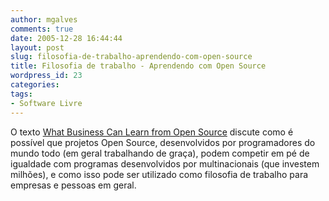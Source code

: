 ```yaml
---
author: mgalves
comments: true
date: 2005-12-28 16:44:44
layout: post
slug: filosofia-de-trabalho-aprendendo-com-open-source
title: Filosofia de trabalho - Aprendendo com Open Source
wordpress_id: 23
categories:
tags:
- Software Livre
---
```


O texto [What Business Can Learn from Open Source](http://www.paulgraham.com/opensource.html) discute como é possível que projetos Open Source, desenvolvidos por programadores do mundo todo (em geral trabalhando de graça), podem competir em pé de igualdade com programas desenvolvidos por multinacionais (que investem milhões), e como isso pode ser utilizado como filosofia de trabalho para empresas e pessoas em geral.


> 
